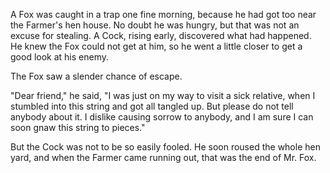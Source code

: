 A Fox was caught in a trap one fine morning, because he had got
too near the Farmer's hen house. No doubt he was hungry, but that
was not an excuse for stealing. A Cock, rising early, discovered
what had happened. He knew the Fox could not get at him, so he
went a little closer to get a good look at his enemy.

The Fox saw a slender chance of escape.

"Dear friend," he said, "I was just on my way to visit a sick
relative, when I stumbled into this string and got all tangled
up. But please do not tell anybody about it. I dislike causing
sorrow to anybody, and I am sure I can soon gnaw this string to
pieces."

But the Cock was not to be so easily fooled. He soon roused the
whole hen yard, and when the Farmer came running out, that was
the end of Mr. Fox.
